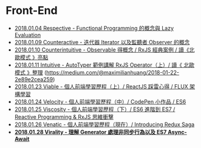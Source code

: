 # Front-End

- [2018.01.04 Respective - Functional Programming 的概念與 Lazy Evaluation](https://medium.com/@maximilianhuang/2018-01-04-c9bb8ec36f6b)
- [2018.01.09 Counteractive - 迭代器 Iterator 以及監聽者 Observer 的概念](https://medium.com/@maximilianhuang/2018-01-09-87c75cd47a5b)
- [2018.01.10 Counterintuitive - Observable 得概念 / RxJS 經典案例 / 讀《北歐模式 》亮點](https://medium.com/@maximilianhuang/2018-01-10-9ef6da6f2250)
- [2018.01.11 Intuitive - AutoTyper 範例講解 RxJS Operator（上）/ 讀《 北歐模式 》整理](https://medium.com/@maximilianhuang/2018-01-11-50cc88f1c52a)
(https://medium.com/@maximilianhuang/2018-01-22-2e89e2cea259)
- [2018.01.23 Viable - 個人前端學習歷程（上）/ ReactJS 踩雷心得 / FLUX 架構學習](https://medium.com/@maximilianhuang/2018-01-23-f3192b2961d0)
- [2018.01.24 Velocity - 個人前端學習歷程（中）/ CodePen 小作品 / ES6](https://medium.com/@maximilianhuang/2018-01-24-3086fec5a227)
- [2018.01.25 Viscosity - 個人前端學習歷程（下）/ ES6 進階到 ES7 / Reactive Programming & RxJS 思維衝擊](https://medium.com/@maximilianhuang/2018-01-25-c8661f0b2f84)
- [2018.01.26 Venatic - 個人前端學習歷程（現在）/ Introducing Redux Saga](https://medium.com/@maximilianhuang/2018-01-26-ebebe4eb8263)
- **[2018.01.28 Virality - 理解 Generator 處理非同步行為以及 ES7 Async-Await](https://medium.com/@maximilianhuang/2018-01-28-7a0c5df562fe)**

